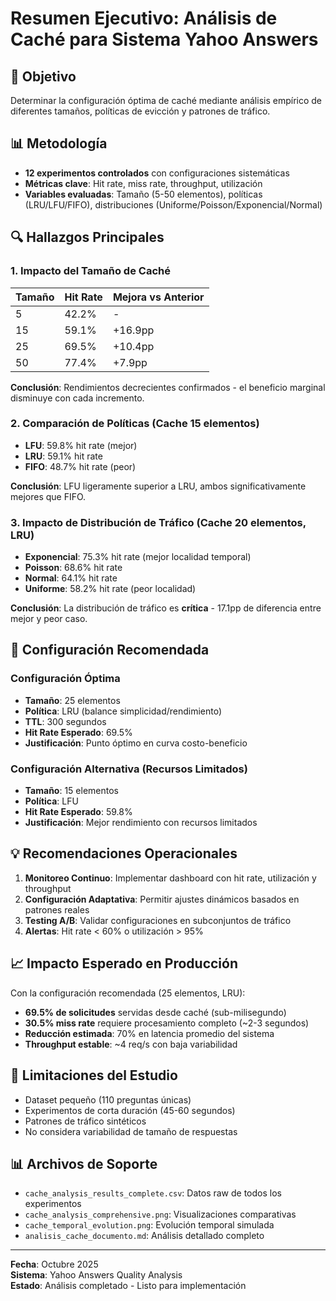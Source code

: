 # Resumen Ejecutivo: Análisis de Caché para Sistema Yahoo Answers

## 🎯 Objetivo
Determinar la configuración óptima de caché mediante análisis empírico de diferentes tamaños, políticas de evicción y patrones de tráfico.

## 📊 Metodología
- **12 experimentos controlados** con configuraciones sistemáticas
- **Métricas clave**: Hit rate, miss rate, throughput, utilización
- **Variables evaluadas**: Tamaño (5-50 elementos), políticas (LRU/LFU/FIFO), distribuciones (Uniforme/Poisson/Exponencial/Normal)

## 🔍 Hallazgos Principales

### 1. Impacto del Tamaño de Caché
| Tamaño | Hit Rate | Mejora vs Anterior |
|--------|----------|--------------------|
| 5      | 42.2%    | -                  |
| 15     | 59.1%    | +16.9pp            |
| 25     | 69.5%    | +10.4pp            |
| 50     | 77.4%    | +7.9pp             |

**Conclusión**: Rendimientos decrecientes confirmados - el beneficio marginal disminuye con cada incremento.

### 2. Comparación de Políticas (Cache 15 elementos)
- **LFU**: 59.8% hit rate (mejor)
- **LRU**: 59.1% hit rate  
- **FIFO**: 48.7% hit rate (peor)

**Conclusión**: LFU ligeramente superior a LRU, ambos significativamente mejores que FIFO.

### 3. Impacto de Distribución de Tráfico (Cache 20 elementos, LRU)
- **Exponencial**: 75.3% hit rate (mejor localidad temporal)
- **Poisson**: 68.6% hit rate
- **Normal**: 64.1% hit rate
- **Uniforme**: 58.2% hit rate (peor localidad)

**Conclusión**: La distribución de tráfico es **crítica** - 17.1pp de diferencia entre mejor y peor caso.

## 🎯 Configuración Recomendada

### Configuración Óptima
- **Tamaño**: 25 elementos
- **Política**: LRU (balance simplicidad/rendimiento)
- **TTL**: 300 segundos
- **Hit Rate Esperado**: 69.5%
- **Justificación**: Punto óptimo en curva costo-beneficio

### Configuración Alternativa (Recursos Limitados)
- **Tamaño**: 15 elementos  
- **Política**: LFU
- **Hit Rate Esperado**: 59.8%
- **Justificación**: Mejor rendimiento con recursos limitados

## 💡 Recomendaciones Operacionales

1. **Monitoreo Continuo**: Implementar dashboard con hit rate, utilización y throughput
2. **Configuración Adaptativa**: Permitir ajustes dinámicos basados en patrones reales
3. **Testing A/B**: Validar configuraciones en subconjuntos de tráfico
4. **Alertas**: Hit rate < 60% o utilización > 95%

## 📈 Impacto Esperado en Producción

Con la configuración recomendada (25 elementos, LRU):
- **69.5% de solicitudes** servidas desde caché (sub-milisegundo)
- **30.5% miss rate** requiere procesamiento completo (~2-3 segundos)
- **Reducción estimada**: 70% en latencia promedio del sistema
- **Throughput estable**: ~4 req/s con baja variabilidad

## 🔬 Limitaciones del Estudio

- Dataset pequeño (110 preguntas únicas)
- Experimentos de corta duración (45-60 segundos)
- Patrones de tráfico sintéticos
- No considera variabilidad de tamaño de respuestas

## 📊 Archivos de Soporte

- `cache_analysis_results_complete.csv`: Datos raw de todos los experimentos
- `cache_analysis_comprehensive.png`: Visualizaciones comparativas
- `cache_temporal_evolution.png`: Evolución temporal simulada
- `analisis_cache_documento.md`: Análisis detallado completo

---

**Fecha**: Octubre 2025  
**Sistema**: Yahoo Answers Quality Analysis  
**Estado**: Análisis completado - Listo para implementación
